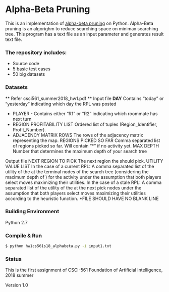 # Alpha-Beta Pruning
This is an implementation of [alpha-beta pruning](https://en.wikipedia.org/wiki/Alpha%E2%80%93beta_pruning) on Python. Alpha-Beta pruning is an algorighm to reduce searching space on minimax searching tree. This program has a text file as an input parameter and generates result text file.


### The repository includes:
* Source code
* 5 basic test cases
* 50 big datasets

### Datasets
** Refer csci561_summer2018_hw1.pdf **
Input file
**DAY**
Contains “today” or “yesterday” indicating which day the RPL was posted
* PLAYER - Contains either “R1” or “R2” indicating which roommate has next turn
* REGION PROFITABILITY LIST
Ordered list of tuples (Region_Identifier, Profit_Number).
* ADJACENCY MATRIX ROWS
The rows of the adjacency matrix representing the map.
REGIONS PICKED SO FAR
Comma separated list of regions picked so far. Will contain “*” if no activity yet.
MAX DEPTH
Number that determines the maximum depth of your search tree 
  
Output file
NEXT REGION TO PICK
The next region the <PLAYER> should pick.
UTILITY VALUE LIST
In the case of a current RPL: A comma separated list of the utility of the <PLAYER> at the terminal nodes of the search tree (considering the maximum depth of <MAX DEPTH>) for the activity under the assumption that both players select moves maximizing their utilities.
In the case of a stale RPL: 
A comma separated list of the utility of the <PLAYER> at the next pick nodes under the assumption that both players select moves maximizing their utilities according to the heuristic function.
*FILE SHOULD HAVE NO BLANK LINE
  
### Building Environment
Python 2.7

### Compile & Run

```bash
$ python hw1cs561s18_alphabeta.py -i input1.txt
```

### Status

This is the first assignment of CSCI-561 Foundation of Artificial Intelligence, 2018 summer

Version 1.0

